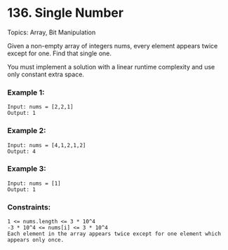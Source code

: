 # 136. Single Number

Topics: Array, Bit Manipulation

Given a non-empty array of integers nums, every element appears twice except for one. Find that single one.

You must implement a solution with a linear runtime complexity and use only constant extra space.

### Example 1:

    Input: nums = [2,2,1]
    Output: 1

### Example 2:

    Input: nums = [4,1,2,1,2]
    Output: 4

### Example 3:

    Input: nums = [1]
    Output: 1

### Constraints:

    1 <= nums.length <= 3 * 10^4
    -3 * 10^4 <= nums[i] <= 3 * 10^4
    Each element in the array appears twice except for one element which appears only once.


